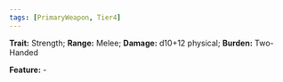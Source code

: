 ```yaml
---
tags: [PrimaryWeapon, Tier4]
---
```

**Trait:** Strength; **Range:** Melee; **Damage:** d10+12 physical; **Burden:** Two-Handed

**Feature:** -
